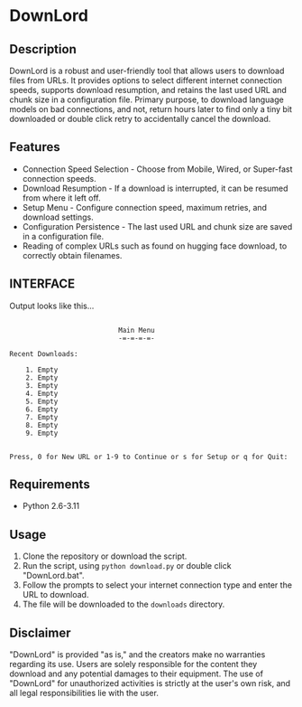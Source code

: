 # DownLord

## Description
DownLord is a robust and user-friendly tool that allows users to download files from URLs. It provides options to select different internet connection speeds, supports download resumption, and retains the last used URL and chunk size in a configuration file. Primary purpose, to download language models on bad connections, and not, return hours later to find only a tiny bit downloaded or double click retry to accidentally cancel the download. 

## Features
- Connection Speed Selection - Choose from Mobile, Wired, or Super-fast connection speeds.
- Download Resumption - If a download is interrupted, it can be resumed from where it left off.
- Setup Menu - Configure connection speed, maximum retries, and download settings.
- Configuration Persistence - The last used URL and chunk size are saved in a configuration file.
- Reading of complex URLs such as found on hugging face download, to correctly obtain filenames.

## INTERFACE
Output looks like this...

```

                           Main Menu
                           -=-=-=-=-

Recent Downloads:

    1. Empty
    2. Empty
    3. Empty
    4. Empty
    5. Empty
    6. Empty
    7. Empty
    8. Empty
    9. Empty


Press, 0 for New URL or 1-9 to Continue or s for Setup or q for Quit:

```

## Requirements
- Python 2.6-3.11

## Usage
1. Clone the repository or download the script.
2. Run the script, using `python download.py` or double click "DownLord.bat".
3. Follow the prompts to select your internet connection type and enter the URL to download.
4. The file will be downloaded to the `downloads` directory.

## Disclaimer
"DownLord" is provided "as is," and the creators make no warranties regarding its use. Users are solely responsible for the content they download and any potential damages to their equipment. The use of "DownLord" for unauthorized activities is strictly at the user's own risk, and all legal responsibilities lie with the user.
